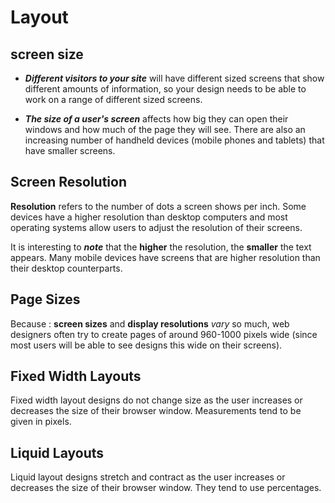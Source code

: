 # Layout 

## screen size 

* ***Different visitors to your site*** will have different sized screens that show different amounts of information, so your design needs to be able to work on a range of different sized screens.

* ***The size of a user's screen*** affects how big they can open their windows and how much of the page they will see. There are also an increasing number of handheld devices (mobile phones and tablets) that have smaller screens.


## Screen Resolution

**Resolution** refers to the number of dots a screen shows per inch. Some devices have a higher resolution than desktop computers and most operating systems allow users to adjust the resolution of their screens.

It is interesting to ***note*** that
the **higher** the resolution, the
**smaller** the text appears. Many mobile devices have screens that are higher resolution than their desktop counterparts.

## Page Sizes

Because :
**screen sizes** and **display resolutions** *vary* so much, web designers often try to create pages of around 960-1000 pixels wide
(since most users will be able to see designs this wide on their screens).

## Fixed Width Layouts

Fixed width layout
designs do not
change size as the
user increases
or decreases
the size of their
browser window.
Measurements tend
to be given in pixels.

## Liquid Layouts
Liquid layout designs
stretch and contract
as the user increases
or decreases the
size of their browser
window. They tend to
use percentages.
